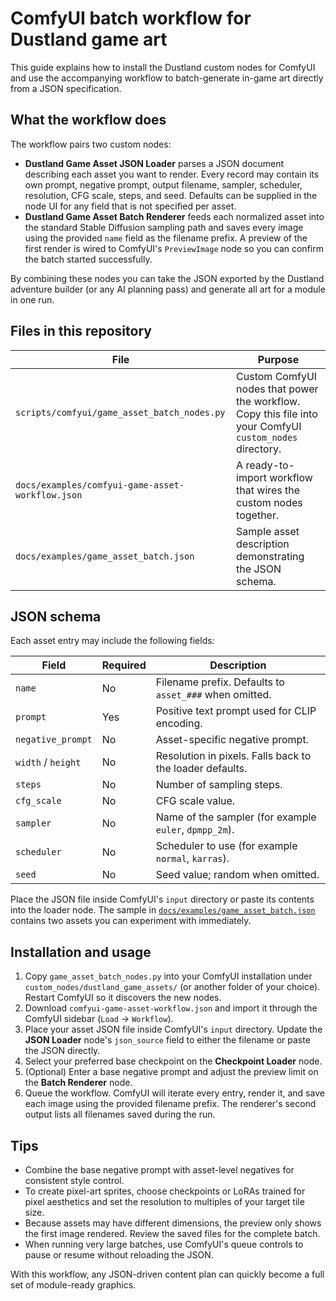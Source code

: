 # ComfyUI batch workflow for Dustland game art

This guide explains how to install the Dustland custom nodes for ComfyUI and
use the accompanying workflow to batch-generate in-game art directly from a
JSON specification.

## What the workflow does

The workflow pairs two custom nodes:

- **Dustland Game Asset JSON Loader** parses a JSON document describing each
  asset you want to render. Every record may contain its own prompt, negative
  prompt, output filename, sampler, scheduler, resolution, CFG scale, steps,
  and seed. Defaults can be supplied in the node UI for any field that is not
  specified per asset.
- **Dustland Game Asset Batch Renderer** feeds each normalized asset into the
  standard Stable Diffusion sampling path and saves every image using the
  provided `name` field as the filename prefix. A preview of the first render
  is wired to ComfyUI's `PreviewImage` node so you can confirm the batch
  started successfully.

By combining these nodes you can take the JSON exported by the Dustland
adventure builder (or any AI planning pass) and generate all art for a module
in one run.

## Files in this repository

| File | Purpose |
| --- | --- |
| `scripts/comfyui/game_asset_batch_nodes.py` | Custom ComfyUI nodes that power the workflow. Copy this file into your ComfyUI `custom_nodes` directory. |
| `docs/examples/comfyui-game-asset-workflow.json` | A ready-to-import workflow that wires the custom nodes together. |
| `docs/examples/game_asset_batch.json` | Sample asset description demonstrating the JSON schema. |

## JSON schema

Each asset entry may include the following fields:

| Field | Required | Description |
| --- | --- | --- |
| `name` | No | Filename prefix. Defaults to `asset_###` when omitted. |
| `prompt` | Yes | Positive text prompt used for CLIP encoding. |
| `negative_prompt` | No | Asset-specific negative prompt. |
| `width` / `height` | No | Resolution in pixels. Falls back to the loader defaults. |
| `steps` | No | Number of sampling steps. |
| `cfg_scale` | No | CFG scale value. |
| `sampler` | No | Name of the sampler (for example `euler`, `dpmpp_2m`). |
| `scheduler` | No | Scheduler to use (for example `normal`, `karras`). |
| `seed` | No | Seed value; random when omitted. |

Place the JSON file inside ComfyUI's `input` directory or paste its contents
into the loader node. The sample in [`docs/examples/game_asset_batch.json`](../examples/game_asset_batch.json)
contains two assets you can experiment with immediately.

## Installation and usage

1. Copy `game_asset_batch_nodes.py` into your ComfyUI installation under
   `custom_nodes/dustland_game_assets/` (or another folder of your choice).
   Restart ComfyUI so it discovers the new nodes.
2. Download `comfyui-game-asset-workflow.json` and import it through the
   ComfyUI sidebar (`Load` → `Workflow`).
3. Place your asset JSON file inside ComfyUI's `input` directory. Update the
   **JSON Loader** node's `json_source` field to either the filename or paste
   the JSON directly.
4. Select your preferred base checkpoint on the **Checkpoint Loader** node.
5. (Optional) Enter a base negative prompt and adjust the preview limit on the
   **Batch Renderer** node.
6. Queue the workflow. ComfyUI will iterate every entry, render it, and save
   each image using the provided filename prefix. The renderer's second output
   lists all filenames saved during the run.

## Tips

- Combine the base negative prompt with asset-level negatives for consistent
  style control.
- To create pixel-art sprites, choose checkpoints or LoRAs trained for pixel
  aesthetics and set the resolution to multiples of your target tile size.
- Because assets may have different dimensions, the preview only shows the
  first image rendered. Review the saved files for the complete batch.
- When running very large batches, use ComfyUI's queue controls to pause or
  resume without reloading the JSON.

With this workflow, any JSON-driven content plan can quickly become a full set
of module-ready graphics.
